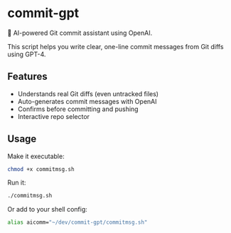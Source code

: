 # commit-gpt

🧠 AI-powered Git commit assistant using OpenAI.

This script helps you write clear, one-line commit messages from Git diffs using GPT-4.

## Features

- Understands real Git diffs (even untracked files)
- Auto-generates commit messages with OpenAI
- Confirms before committing and pushing
- Interactive repo selector

## Usage

Make it executable:

```bash
chmod +x commitmsg.sh
```

Run it:

```bash
./commitmsg.sh
```

Or add to your shell config:

```bash
alias aicomm="~/dev/commit-gpt/commitmsg.sh"
```

